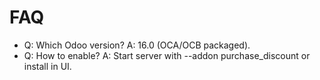 # FAQ

- Q: Which Odoo version? A: 16.0 (OCA/OCB packaged).
- Q: How to enable? A: Start server with --addon purchase_discount or install in UI.
